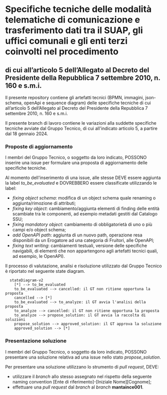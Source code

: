 # Specifiche tecniche delle modalità telematiche di comunicazione e trasferimento dati tra il SUAP, gli uffici comunali e gli enti terzi coinvolti nel procedimento
## di cui all’articolo 5 dell’Allegato al Decreto del Presidente della Repubblica 7 settembre 2010, n. 160 e s.m.i.

Il presente repository contiene gli artefatti tecnici (BPMN, immagini, json-schema, openApi e sequence diagram) delle specifiche tecniche di cui all’articolo 5 dell’Allegato al Decreto del Presidente della Repubblica 7 settembre 2010, n. 160 e s.m.i.


Il presente branch di lavoro contiene le variazioni alla suddette specifiche tecniche avviate dal Gruppo Tecnico, di cui all'indicato articolo 5, a partire dal 18 gennaio 2024.


### Proposte di aggiornamento

I membri del Gruppo Tecnico, o soggetto da loro indicato, POSSONO inserire una issue per formulare una proposta di aggiornamento delle specifiche tecniche.

Al momento dell'inserimento di una issue, alle stesse DEVE essere aggiunta la label *to_be_evaluated* e DOVREBBERO essere classificate utilizzando le label:

- *fixing object schema*: modifica di un object schema quale renaming o aggiunta/rimozione di attributi;
- *fixing key object*: cambiamento/aggiunta elementi di finding delle entità scambiate tra le componenti, ad esempio metadati gestiti dal Catalogo SSU;
- *fixing mandatory object*: cambiamento di obbligatorietà di uno o più campi e/o object schema;
- *add OpenAPI path*: aggiunta di un nuovo path, operazione resa disponibili da un Erogatore ad una categoria di Fruitori, alle OpenAPI;
- *fixing text writing*: cambiamenti testuali, versione delle specifiche navigabili, di elementi che non appartengono agli artefatti tecnici quali, ad esempio, le OpenAPI).

Il processo di valutazione, analisi e risoluzione utilizzato dal Gruppo Tecnico è riportato nel seguente state diagram.

```mermaid
  stateDiagram-v2
    [*] --> to_be_evaluated
    to_be_evaluated --> cancelled: il GT non ritiene opportuna la proposta
    cancelled --> [*]
    to_be_evaluated --> to_analyze: il GT avvia l'analisi della proposta
    to_analyze --> cancelled: il GT non ritiene opportuna la proposta
    to_analyze --> propose_solution: il GT avvia la raccolta di soluzioni
    propose_solution --> approved_solution: il GT approva la soluzione 
    approved_solution --> [*]
```

### Presentazione soluzione
I membri del Gruppo Tecnico, o soggetto da loro indicato, POSSONO presentare una soluzione relativa ad una issue nello stato *propose_solution*.

Per presentare una soluzione utilizzano lo strumento di *pull request*, DEVE:

- utilizzare il *branch* allo stesso assegnato nel rispetto della seguente naming convention [Ente di riferimento]-[Iniziale Nome][Cognome];
- effettuare una *pull request* dal *branch* al *branch* **mantaince001**.

